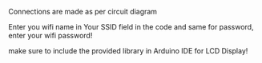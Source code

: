 Connections are made as per circuit diagram

Enter you wifi name in Your SSID field in the code and same for password, enter your wifi password!

make sure to include the provided library in Arduino IDE for LCD Display!
